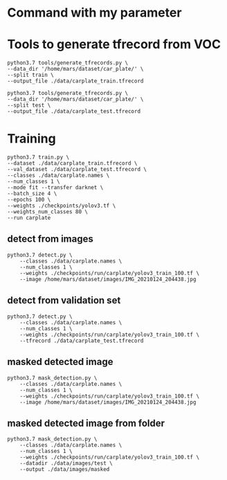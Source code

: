 # Command with my parameter 
  

# Tools to generate tfrecord from VOC
```
python3.7 tools/generate_tfrecords.py \
--data_dir '/home/mars/dataset/car_plate/' \
--split train \
--output_file ./data/carplate_train.tfrecord
```
```
python3.7 tools/generate_tfrecords.py \
--data_dir '/home/mars/dataset/car_plate/' \
--split test \
--output_file ./data/carplate_test.tfrecord
```

# Training 
```
python3.7 train.py \
--dataset ./data/carplate_train.tfrecord \
--val_dataset ./data/carplate_test.tfrecord \
--classes ./data/carplate.names \
--num_classes 1 \
--mode fit --transfer darknet \
--batch_size 4 \
--epochs 100 \
--weights ./checkpoints/yolov3.tf \
--weights_num_classes 80 \
--run carplate
```

## detect from images
```
python3.7 detect.py \
	--classes ./data/carplate.names \
	--num_classes 1 \
	--weights ./checkpoints/run/carplate/yolov3_train_100.tf \
	--image /home/mars/dataset/images/IMG_20210124_204438.jpg
```
## detect from validation set
```
python3.7 detect.py \
	--classes ./data/carplate.names \
	--num_classes 1 \
	--weights ./checkpoints/run/carplate/yolov3_train_100.tf \
	--tfrecord ./data/carplate_test.tfrecord
```
## masked detected image
```
python3.7 mask_detection.py \
	--classes ./data/carplate.names \
	--num_classes 1 \
	--weights ./checkpoints/run/carplate/yolov3_train_100.tf \
	--image /home/mars/dataset/images/IMG_20210124_204438.jpg
```

## masked detected image from folder
```
python3.7 mask_detection.py \
	--classes ./data/carplate.names \
	--num_classes 1 \
	--weights ./checkpoints/run/carplate/yolov3_train_100.tf \
	--datadir ./data/images/test \
	--output ./data/images/masked
```


	